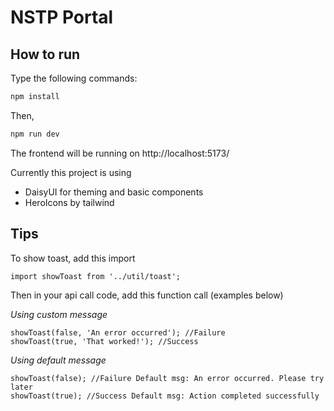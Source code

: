 # NSTP Portal

## How to run 
Type the following commands:
```bash
npm install
```
Then,
```bash
npm run dev
```

The frontend will be running on  http://localhost:5173/ 

Currently this project is using
* DaisyUI for theming and basic components
* HeroIcons by tailwind 

## Tips
To show toast, add this import
```
import showToast from '../util/toast';
```
Then in your api call code, add this function call (examples below)

*Using custom message*
```
showToast(false, 'An error occurred'); //Failure
showToast(true, 'That worked!'); //Success
```
*Using default message* 
```
showToast(false); //Failure Default msg: An error occurred. Please try later
showToast(true); //Success Default msg: Action completed successfully
```